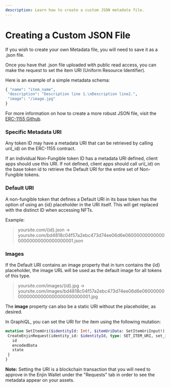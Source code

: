 ```yaml
---
description: Learn how to create a custom JSON metadata file.
---
```


# Creating a Custom JSON File

If you wish to create your own Metadata file, you will need to save it as a .json file.

Once you have that .json file uploaded with public read access, you can make the request to set the item URI \(Uniform Resource Identifier\).

 Here is an example of a simple metadata schema:

```graphql
{ "name": "item_name",
 "description": "Description line 1.\nDescription line2.",
 "image": "/image.jpg"
}
```

For more information on how to create a more robust JSON file, visit the [ERC-1155 Github](https://github.com/ethereum/EIPs/blob/master/EIPS/eip-1155.md#erc-1155-metadata-uri-json-schema).  


### Specific Metadata URI

Any token ID may have a metadata URI that can be retrieved by calling uri\(\_id\) on the ERC-1155 contract.

If an individual Non-Fungible token ID has a metadata URI defined, client apps should use this URI. If not defined, client apps should call uri\(\_id\) on the base token id to retrieve the Default URI for the entire set of Non-Fungible tokens.

### Default URI

A non-fungible token that defines a Default URI in its base token has the option of using an {id} placeholder in the URI itself. This will get replaced with the distinct ID when accessing NFTs.

Example:

> yoursite.com/{id}.json -&gt; yoursite.com/bd4818c04f57a2ebc473d74ee06d6e0600000000000000000000000000000001.json

### **Images**

If the Default URI contains an image property that in turn contains the {id} placeholder, the image URL will be used as the default image for all tokens of this type.

> yoursite.com/images/{id}.jpg -&gt; yoursite.com/images/bd4818c04f57a2ebc473d74ee06d6e0600000000000000000000000000000001.jpg

The **image** property can also be a static URI without the placeholder, as desired.

In GraphiQL, you can set the URI for the item using the following mutation:

```graphql
mutation SetItemUri($identityId: Int!, $itemUriData: SetItemUriInput!) {
 CreateEnjinRequest(identity_id: $identityId, type: SET_ITEM_URI, set_item_uri_data: $itemUriData) {
   id
   encodedData
   state
 }
}
```

**Note:** Setting the URI is a blockchain transaction that you will need to approve in the Enjin Wallet under the "Requests" tab in order to see the metadata appear on your assets.

